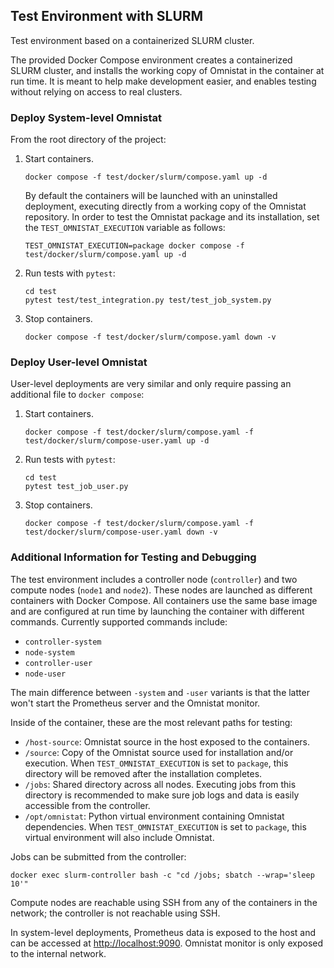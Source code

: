 ## Test Environment with SLURM

Test environment based on a containerized SLURM cluster.

The provided Docker Compose environment creates a containerized SLURM cluster,
and installs the working copy of Omnistat in the container at run time. It is
meant to help make development easier, and enables testing without relying on
access to real clusters.

### Deploy System-level Omnistat

From the root directory of the project:

1. Start containers.
   ```
   docker compose -f test/docker/slurm/compose.yaml up -d
   ```
   By default the containers will be launched with an uninstalled deployment,
   executing directly from a working copy of the Omnistat repository. In order
   to test the Omnistat package and its installation, set the
   `TEST_OMNISTAT_EXECUTION` variable as follows:
   ```
   TEST_OMNISTAT_EXECUTION=package docker compose -f test/docker/slurm/compose.yaml up -d
   ```

2. Run tests with `pytest`:
   ```
   cd test
   pytest test/test_integration.py test/test_job_system.py
   ```

3. Stop containers.
   ```
   docker compose -f test/docker/slurm/compose.yaml down -v
   ```

### Deploy User-level Omnistat

User-level deployments are very similar and only require passing an additional
file to `docker compose`:

1. Start containers.
   ```
   docker compose -f test/docker/slurm/compose.yaml -f test/docker/slurm/compose-user.yaml up -d
   ```

2. Run tests with `pytest`:
   ```
   cd test
   pytest test_job_user.py
   ```

3. Stop containers.
   ```
   docker compose -f test/docker/slurm/compose.yaml -f test/docker/slurm/compose-user.yaml down -v
   ```

### Additional Information for Testing and Debugging

The test environment includes a controller node (`controller`) and two compute
nodes (`node1` and `node2`). These nodes are launched as different containers
with Docker Compose. All containers use the same base image and are configured
at run time by launching the container with different commands. Currently
supported commands include:
- `controller-system`
- `node-system`
- `controller-user`
- `node-user`

The main difference between `-system` and `-user` variants is that the latter
won't start the Prometheus server and the Omnistat monitor.

Inside of the container, these are the most relevant paths for testing:
- `/host-source`: Omnistat source in the host exposed to the containers.
- `/source`: Copy of the Omnistat source used for installation and/or
  execution. When `TEST_OMNISTAT_EXECUTION` is set to `package`, this directory
  will be removed after the installation completes.
- `/jobs`: Shared directory across all nodes. Executing jobs from this
  directory is recommended to make sure job logs and data is easily accessible
  from the controller.
- `/opt/omnistat`: Python virtual environment containing Omnistat dependencies.
  When `TEST_OMNISTAT_EXECUTION` is set to `package`, this virtual environment
  will also include Omnistat.

Jobs can be submitted from the controller:
```
docker exec slurm-controller bash -c "cd /jobs; sbatch --wrap='sleep 10'"
```

Compute nodes are reachable using SSH from any of the containers in the
network; the controller is not reachable using SSH.

In system-level deployments, Prometheus data is exposed to the host and can be
accessed at [http://localhost:9090](http://localhost:9090). Omnistat monitor is
only exposed to the internal network.
